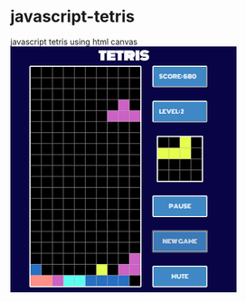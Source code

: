 # javascript-tetris
javascript tetris using html canvas 
![tetris image](https://github.com/ElijahWoelbing/javascript-tetris/blob/master/photo.png)
